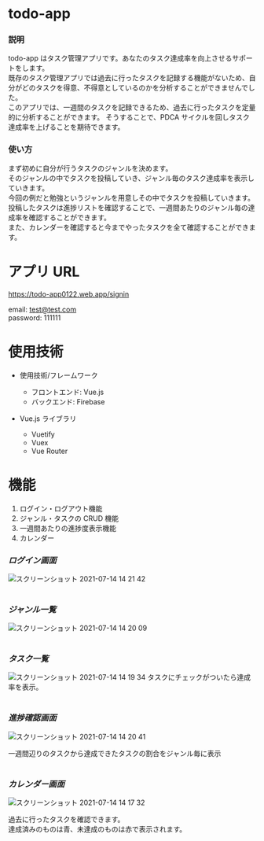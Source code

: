 # todo-app

### 説明

todo-app はタスク管理アプリです。あなたのタスク達成率を向上させるサポートをします。  
既存のタスク管理アプリでは過去に行ったタスクを記録する機能がないため、自分がどのタスクを得意、不得意としているのかを分析することができませんでした。<br>
このアプリでは、一週間のタスクを記録できるため、過去に行ったタスクを定量的に分析することができます。
そうすることで、PDCA サイクルを回しタスク達成率を上げることを期待できます。

### 使い方

まず初めに自分が行うタスクのジャンルを決めます。<br>そのジャンルの中でタスクを投稿していき、ジャンル毎のタスク達成率を表示していきます。<br>今回の例だと勉強というジャンルを用意しその中でタスクを投稿していきます。<br>
投稿したタスクは進捗リストを確認することで、一週間あたりのジャンル毎の達成率を確認することができます。  
また、カレンダーを確認すると今までやったタスクを全て確認することができます。

# アプリ URL

https://todo-app0122.web.app/signin

email: test@test.com  
password: 111111

# 使用技術

- 使用技術/フレームワーク

  - フロントエンド: Vue.js
  - バックエンド: Firebase

- Vue.js ライブラリ
  - Vuetify
  - Vuex
  - Vue Router

# 機能

1. ログイン・ログアウト機能
2. ジャンル・タスクの CRUD 機能
3. 一週間あたりの進捗度表示機能
4. カレンダー

### **_ログイン画面_**

![スクリーンショット 2021-07-14 14 21 42](https://user-images.githubusercontent.com/63531246/125567157-6575bcb8-dea1-4714-9a84-db131d55d79a.png)
<br />
<br />

### **_ジャンル一覧_**

![スクリーンショット 2021-07-14 14 20 09](https://user-images.githubusercontent.com/63531246/125566916-03e675f7-310b-4ee1-9887-146b4e477da9.png)
<br />
<br />

### **_タスク一覧_**

![スクリーンショット 2021-07-14 14 19 34](https://user-images.githubusercontent.com/63531246/125566600-545de166-5e70-4680-a216-1d93d4cb8914.png)
タスクにチェックがついたら達成率を表示。
<br />
<br />

### **_進捗確認画面_**

![スクリーンショット 2021-07-14 14 20 41](https://user-images.githubusercontent.com/63531246/125567074-a9260364-23c0-4e6a-beee-d3a2d1bc9953.png)

一週間辺りのタスクから達成できたタスクの割合をジャンル毎に表示
<br />
<br />

### **_カレンダー画面_**

![スクリーンショット 2021-07-14 14 17 32](https://user-images.githubusercontent.com/63531246/125565490-32ecab16-7671-4af7-a69f-c1e51c76bef0.png)

過去に行ったタスクを確認できます。  
達成済みのものは青、未達成のものは赤で表示されます。

